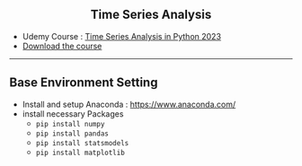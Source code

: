<p align="center">
  <h2 align="center">Time Series Analysis</h2> 
  
  
</p>

- Udemy Course : [Time Series Analysis in Python 2023](https://www.udemy.com/course/time-series-analysis-in-python/)
- [Download the course](https://drive.google.com/uc?id=1AC7lY3Y4jM3H8GgDLlmfSXHDDO6-0Dqd&export=download)

---

## Base Environment Setting
- Install and setup Anaconda : https://www.anaconda.com/
- install necessary Packages
  - ```pip install numpy```
  - ```pip install pandas```
  - ```pip install statsmodels```
  - ```pip install matplotlib```
